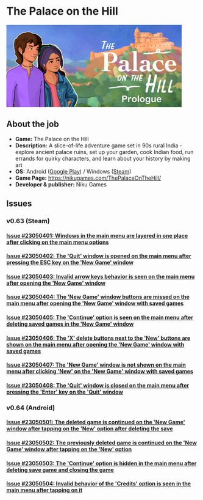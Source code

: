 # The Palace on the Hill

![PoH](/Palace_on_Hill/files/00.jpg)

## About the job

- **Game:** The Palace on the Hill
- **Description:** A slice-of-life adventure game set in 90s rural India - explore ancient palace ruins, set up your garden, cook Indian food, run errands for quirky characters, and learn about your history by making art
- **OS:** Android ([Google Play](https://play.google.com/store/apps/details?id=com.NikuGames.Palace_on_the_hill_demo)) / Windows ([Steam](https://store.steampowered.com/app/1582600/))
- **Game Page:** https://nikugames.com/ThePalaceOnTheHill/
- **Developer & publisher:** Niku Games

## Issues

### v0.63 (Steam)

#### [Issue #23050401: Windows in the main menu are layered in one place after clicking on the main menu options](/Palace_on_Hill/files/23050401.md)

#### [Issue #23050402: The 'Quit' window is opened on the main menu after pressing the ESC key on the 'New Game' window](/Palace_on_Hill/files/23050402.md)

#### [Issue #23050403: Invalid arrow keys behavior is seen on the main menu after opening the 'New Game' window](/Palace_on_Hill/files/23050403.md)

#### [Issue #23050404: The 'New Game' window buttons are missed on the main menu after opening the 'New Game' window with saved games](/Palace_on_Hill/files/23050404.md)

#### [Issue #23050405: The 'Continue' option is seen on the main menu after deleting saved games in the 'New Game' window](/Palace_on_Hill/files/23050405.md)

#### [Issue #23050406: The 'X' delete buttons next to the 'New' buttons are shown on the main menu after opening the 'New Game' window with saved games](/Palace_on_Hill/files/23050406.md)

#### [Issue #23050407: The 'New Game' window is not shown on the main menu after clicking 'New' on the 'New Game' window with saved games](/Palace_on_Hill/files/23050407.md)

#### [Issue #23050408: The 'Quit' window is closed on the main menu after pressing the 'Enter' key on the 'Quit' window](/Palace_on_Hill/files/23050408.md)

### v0.64 (Android)

#### [Issue #23050501: The deleted game is continued on the 'New Game' window after tapping on the 'New' option after deleting the save](/Palace_on_Hill/files/23050501.md)

#### [Issue #23050502: The previously deleted game is continued on the 'New Game' window after tapping on the 'New' option](/Palace_on_Hill/files/23050502.md)

#### [Issue #23050503: The 'Continue' option is hidden in the main menu after deleting save game and closing the game](/Palace_on_Hill/files/23050503.md)

#### [Issue #23050504: Invalid behavior of the 'Credits' option is seen in the main menu after tapping on it](/Palace_on_Hill/files/23050504.md)
